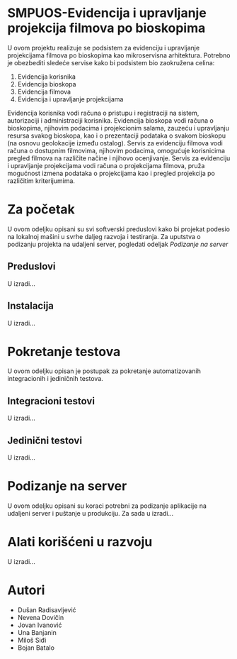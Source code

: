 # SMPUOS-Evidencija i upravljanje projekcija filmova po bioskopima
U ovom projektu realizuje se podsistem za evidenciju i upravljanje projekcijama filmova po bioskopima kao mikroservisna arhitektura. Potrebno je obezbediti sledeće servise kako bi podsistem bio zaokružena celina:
  1. Evidencija korisnika
  2. Evidencija bioskopa
  3. Evidencija filmova
  4. Evidencija i upravljanje projekcijama

Evidencija korisnika vodi računa o pristupu i registraciji na sistem, autorizaciji i administraciji korisnika. Evidencija bioskopa vodi računa o bioskopima, njihovim podacima i projekcionim salama, zauzeću i upravljanju resursa svakog bioskopa, kao i o prezentaciji podataka o svakom bioskopu (na osnovu geolokacije između ostalog). Servis za evidenciju filmova vodi računa o dostupnim filmovima, njihovim podacima, omogućuje korisnicima pregled filmova na različite načine i njihovo ocenjivanje. Servis za evidenciju i upravljanje projekcijama vodi računa o projekcijama filmova, pruža mogućnost izmena podataka o projekcijama kao i pregled projekcija po različitim kriterijumima.

# Za početak
U ovom odeljku opisani su svi softverski preduslovi kako bi projekat podesio na lokalnoj mašini u svrhe daljeg razvoja i testiranja. Za uputstva o podizanju projekta na udaljeni server, pogledati odeljak *Podizanje na server*

## Preduslovi
U izradi...

## Instalacija
U izradi...

# Pokretanje testova
U ovom odeljku opisan je postupak za pokretanje automatizovanih integracionih i jediničnih testova.

## Integracioni testovi
U izradi...

## Jedinični testovi
U izradi...

# Podizanje na server
U ovom odeljku opisani su koraci potrebni za podizanje aplikacije na udaljeni server i puštanje u produkciju.
Za sada u izradi...

# Alati korišćeni u razvoju
U izradi...

# Autori
- Dušan Radisavljević
- Nevena Dovičin
- Jovan Ivanović
- Una Banjanin
- Miloš Siđi
- Bojan Batalo
